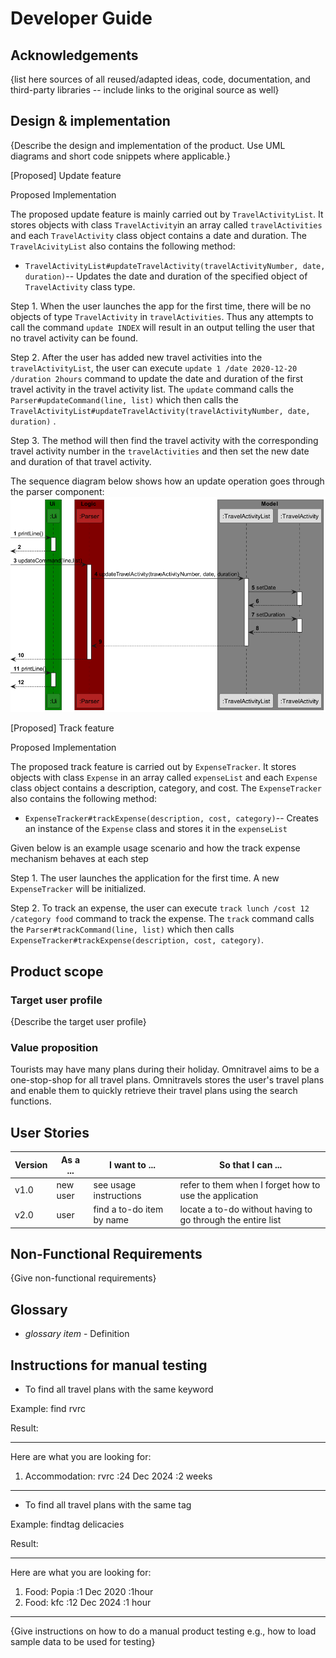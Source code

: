 # Developer Guide

## Acknowledgements

{list here sources of all reused/adapted ideas, code, documentation, and third-party libraries -- include links to the original source as well}

## Design & implementation

{Describe the design and implementation of the product. Use UML diagrams and short code snippets where applicable.}

[Proposed] Update feature

Proposed Implementation

The proposed update feature is mainly carried out by `TravelActivityList`. It stores objects with class `TravelActivity`in an array called `travelActivities`
and each `TravelActivity` class object contains a date and duration. The `TravelAcivityList` also contains the following method:
* `TravelActivityList#updateTravelActivity(travelActivityNumber, date, duration)`-- Updates the date and duration of the specified object of `TravelActivity` class type.

Step 1. When the user launches the app for the first time, there will be no objects of type `TravelActivity` in `travelActivities`.
Thus any attempts to call the command `update INDEX`
will result in an output telling the user that no travel activity can be found.

Step 2. After the user has added new travel activities into the `travelActivityList`, the user can execute
`update 1 /date 2020-12-20 /duration 2hours` command to update the date and duration of the first travel activity
in the travel activity list. The `update` command calls the `Parser#updateCommand(line, list)` which then calls the `TravelActivityList#updateTravelActivity(travelActivityNumber, date, duration)`
. 

Step 3. The method will then find the travel activity with the corresponding travel activity number in the `travelActivities` and then set the new date and duration
of that travel activity.

The sequence diagram below shows how an update operation goes through the parser component:
![img.png](img.png)

[Proposed] Track feature

Proposed Implementation

The proposed track feature is carried out by `ExpenseTracker`. It stores objects with class `Expense` in an array called `expenseList`
and each `Expense` class object contains a description, category, and cost. The `ExpenseTracker` also contains the following method:
* `ExpenseTracker#trackExpense(description, cost, category)`-- Creates an instance of the `Expense` class and stores it in the `expenseList`

Given below is an example usage scenario and how the track expense mechanism behaves at each step

Step 1. The user launches the application for the first time. A new `ExpenseTracker` will be initialized.

Step 2. To track an expense, the user can execute `track lunch /cost 12 /category food` command to track the expense.
The `track` command calls the `Parser#trackCommand(line, list)` which then calls `ExpenseTracker#trackExpense(description, cost, category)`.



## Product scope
### Target user profile

{Describe the target user profile}

### Value proposition

Tourists may have many plans during their holiday. Omnitravel aims to be a one-stop-shop for all travel plans.
Omnitravels stores the user's travel plans and enable them to quickly retrieve their travel plans using the search 
functions.

## User Stories

|Version| As a ... | I want to ... | So that I can ...|
|--------|----------|---------------|------------------|
|v1.0|new user|see usage instructions|refer to them when I forget how to use the application|
|v2.0|user|find a to-do item by name|locate a to-do without having to go through the entire list|

## Non-Functional Requirements

{Give non-functional requirements}

## Glossary

* *glossary item* - Definition

## Instructions for manual testing

- To find all travel plans with the same keyword

Example: find rvrc

Result:
____________________________________________________________
Here are what you are looking for:
1. Accommodation: rvrc :24 Dec 2024 :2 weeks
____________________________________________________________

- To find all travel plans with the same tag

Example: findtag delicacies

Result: 
____________________________________________________________
Here are what you are looking for:
1. Food: Popia :1 Dec 2020 :1hour
2. Food: kfc :12 Dec 2024 :1 hour
____________________________________________________________


{Give instructions on how to do a manual product testing e.g., how to load sample data to be used for testing}
